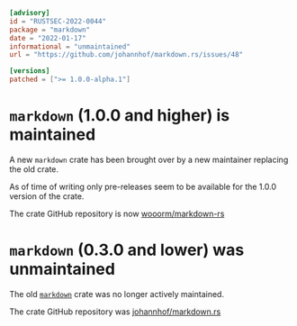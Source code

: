 ```toml
[advisory]
id = "RUSTSEC-2022-0044"
package = "markdown"
date = "2022-01-17"
informational = "unmaintained"
url = "https://github.com/johannhof/markdown.rs/issues/48"

[versions]
patched = [">= 1.0.0-alpha.1"]
```

# `markdown` (1.0.0 and higher) is maintained

A new `markdown` crate has been brought over by a new maintainer replacing the old crate.

As of time of writing only pre-releases seem to be available for the 1.0.0 version of the crate.

The crate GitHub repository is now [wooorm/markdown-rs](https://github.com/wooorm/markdown-rs)

# `markdown` (0.3.0 and lower) was unmaintained

The old [`markdown`](https://crates.io/crates/markdown) crate was no longer actively maintained.

The crate GitHub repository was [johannhof/markdown.rs](https://github.com/johannhof/markdown.rs)
